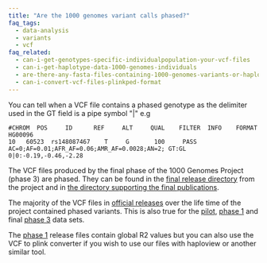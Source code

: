 ```yaml
---
title: "Are the 1000 genomes variant calls phased?"
faq_tags:
  - data-analysis
  - variants
  - vcf
faq_related:
  - can-i-get-genotypes-specific-individualpopulation-your-vcf-files
  - can-i-get-haplotype-data-1000-genomes-individuals
  - are-there-any-fasta-files-containing-1000-genomes-variants-or-haplotypes
  - can-i-convert-vcf-files-plinkped-format
---
```

                    
You can tell when a VCF file contains a phased genotype as the delimiter used in the GT field is a pipe symbol "\|" e.g

    #CHROM  POS     ID      REF     ALT     QUAL    FILTER  INFO    FORMAT  HG00096
    10   60523  rs148087467    T     G       100     PASS    AC=0;AF=0.01;AFR_AF=0.06;AMR_AF=0.0028;AN=2; GT:GL 0|0:-0.19,-0.46,-2.28

The VCF files produced by the final phase of the 1000 Genomes Project (phase 3) are phased. They can be found in the [final release directory](ftp://ftp.1000genomes.ebi.ac.uk/vol1/ftp/release/20130502/) from the project and in [the directory supporting the final publications](ftp://ftp.1000genomes.ebi.ac.uk/vol1/ftp/phase3/integrated_sv_map/).

The majority of the VCF files in [official releases](ftp://ftp.1000genomes.ebi.ac.uk/vol1/ftp/release/) over the life time of the project contained phased variants. This is also true for the [pilot](ftp://ftp.1000genomes.ebi.ac.uk/vol1/ftp/pilot_data/paper_data_sets/a_map_of_human_variation/), [phase 1](ftp://ftp.1000genomes.ebi.ac.uk/vol1/ftp/phase1/analysis_results/integrated_call_sets/)  and final [phase 3](ftp://ftp.1000genomes.ebi.ac.uk/vol1/ftp/phase3/integrated_sv_map/) data sets. 

The [phase 1](ftp://ftp.1000genomes.ebi.ac.uk/vol1/ftp/phase1/analysis_results/integrated_call_sets/) release files contain global R2 values but you can also use the VCF to plink converter if you wish to use our files with haploview or another similar tool.
